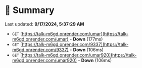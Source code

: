# 📖 Summary
Last updated: **9/17/2024, 5:37:29 AM**

- `GET` [https://talk-m6gd.onrender.com/umar](https://talk-m6gd.onrender.com/umar) - **Down** (177ms)
- `GET` [https://talk-m6gd.onrender.com/9337](https://talk-m6gd.onrender.com/9337) - **Down** (106ms)
- `GET` [https://talk-m6gd.onrender.com/umar920](https://talk-m6gd.onrender.com/umar920) - **Down** (106ms)
